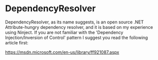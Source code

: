 # DependencyResolver

DependencyResolver, as its name suggests, is an open source .NET Attribute-hungry dependency resolver, and it is based on my experience using Ninject. If you are not familiar with the 'Dependency Injection/Inversion of Control' pattern I suggest you read the following article first:

https://msdn.microsoft.com/en-us/library/ff921087.aspx
